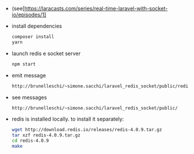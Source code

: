 - (see[https://laracasts.com/series/real-time-laravel-with-socket-io/episodes/1]


 - install dependencies
     ```sh
     composer install
     yarn
     ```
 - launch redis e socket server
     ```sh
     npm start
     ```
 - emit message
     ```sh
     http://brunelleschi/~simone.sacchi/laravel_redis_socket/public/redis
     ```
 - see messages
     ```sh
     http://brunelleschi/~simone.sacchi/laravel_redis_socket/public/
     ```

- redis is installed locally. to install it separately:
     ```sh
    wget http://download.redis.io/releases/redis-4.0.9.tar.gz
    tar xzf redis-4.0.9.tar.gz
    cd redis-4.0.9
    make
     ```